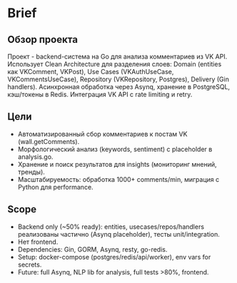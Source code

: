 # Brief

## Обзор проекта
Проект - backend-система на Go для анализа комментариев из VK API. Использует Clean Architecture для разделения слоев: Domain (entities как VKComment, VKPost), Use Cases (VKAuthUseCase, VKCommentsUseCase), Repository (VKRepository, Postgres), Delivery (Gin handlers). Асинхронная обработка через Asynq, хранение в PostgreSQL, кэш/токены в Redis. Интеграция VK API с rate limiting и retry.

## Цели
- Автоматизированный сбор комментариев к постам VK (wall.getComments).
- Морфологический анализ (keywords, sentiment) с placeholder в analysis.go.
- Хранение и поиск результатов для insights (мониторинг мнений, тренды).
- Масштабируемость: обработка 1000+ comments/min, миграция с Python для performance.

## Scope
- Backend only (~50% ready): entities, usecases/repos/handlers реализованы частично (Asynq placeholder), тесты unit/integration.
- Нет frontend.
- Dependencies: Gin, GORM, Asynq, resty, go-redis.
- Setup: docker-compose (postgres/redis/api/worker), env vars for secrets.
- Future: full Asynq, NLP lib for analysis, full tests >80%, frontend.